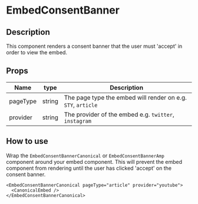 # EmbedConsentBanner

## Description

This component renders a consent banner that the user must 'accept' in order to view the embed.

## Props

| Name     | type   | Description                                                  |
| -------- | ------ | ------------------------------------------------------------ |
| pageType | string | The page type the embed will render on e.g. `STY`, `article` |
| provider | string | The provider of the embed e.g. `twitter`, `instagram`        |

## How to use

Wrap the `EmbedConsentBannerCanonical` or `EmbedConsentBannerAmp` component around your embed component. This will prevent the embed component from rendering until the user has clicked 'accept' on the consent banner.

```tsx
<EmbedConsentBannerCanonical pageType="article" provider="youtube">
  <CanonicalEmbed />
</EmbedConsentBannerCanonical>
```

